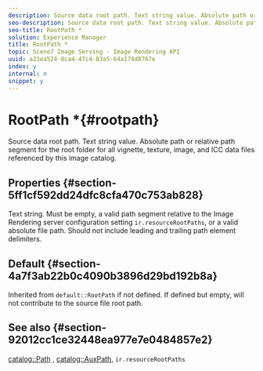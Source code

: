 ```yaml
---
description: Source data root path. Text string value. Absolute path or relative path segment for the root folder for all vignette, texture, image, and ICC data files referenced by this image catalog.
seo-description: Source data root path. Text string value. Absolute path or relative path segment for the root folder for all vignette, texture, image, and ICC data files referenced by this image catalog.
seo-title: RootPath *
solution: Experience Manager
title: RootPath *
topic: Scene7 Image Serving - Image Rendering API
uuid: a23ea524-8ca4-47c4-83a5-64a174d8767e
index: y
internal: n
snippet: y
---
```


# RootPath *{#rootpath}

Source data root path. Text string value. Absolute path or relative path segment for the root folder for all vignette, texture, image, and ICC data files referenced by this image catalog.

## Properties {#section-5ff1cf592dd24dfc8cfa470c753ab828}

Text string. Must be empty, a valid path segment relative to the Image Rendering server configuration setting `ir.resourceRootPaths`, or a valid absolute file path. Should not include leading and trailing path element delimiters.

## Default {#section-4a7f3ab22b0c4090b3896d29bd192b8a}

Inherited from `default::RootPath` if not defined. If defined but empty, will not contribute to the source file root path.

## See also {#section-92012cc1ce32448ea977e7e0484857e2}

[catalog::Path](../../../../../ir-api/material-cat/image-rendering-api-ref/c-ir-material-catalog/c-ir-material-data-reference/r-ir-path.md#reference-59ebb624250a4965ad1737578a2ab590) , [catalog::AuxPath](../../../../../ir-api/material-cat/image-rendering-api-ref/c-ir-material-catalog/c-ir-material-data-reference/r-ir-auxpath.md#reference-943ad5ee3c3b4b06bbcbb005db0dc969), `ir.resourceRootPaths` 
